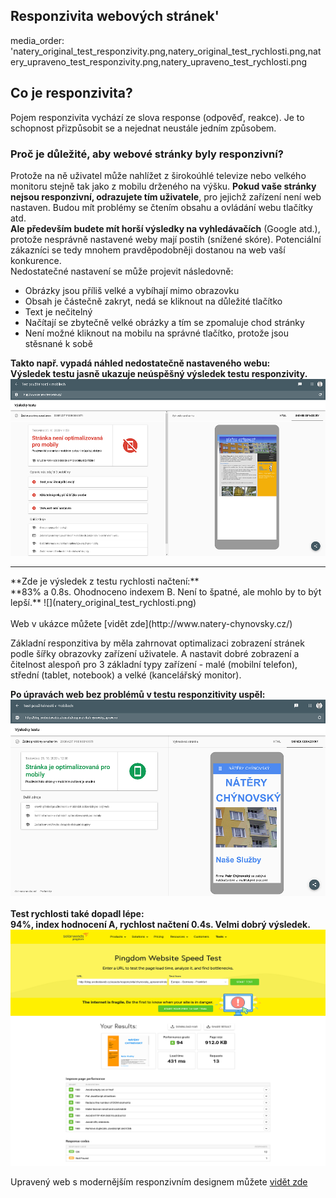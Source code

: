 ## Responzivita webových stránek'
media_order: 'natery_original_test_responzivity.png,natery_original_test_rychlosti.png,natery_upraveno_test_responzivity.png,natery_upraveno_test_rychlosti.png

## Co je responzivita?
Pojem responzivita vychází ze slova response (odpověď, reakce). Je to schopnost přizpůsobit se a nejednat neustále jedním způsobem.
### Proč je důležité, aby webové stránky byly responzivní?
Protože na ně uživatel může nahlížet z širokoúhlé televize nebo velkého monitoru stejně tak jako z mobilu drženého na výšku.
**Pokud vaše stránky nejsou responzivní, odrazujete tím uživatele**, pro jejichž zařízení není web nastaven. Budou mít problémy se čtením obsahu a ovládání webu tlačítky atd.
<br>
**Ale především budete mít horší výsledky na vyhledávačích** (Google atd.), protože nesprávně nastavené weby mají postih (snížené skóre). Potenciální zákazníci se tedy mnohem pravděpodobněji dostanou na web vaší konkurence.
<br>
Nedostatečné nastavení se může projevit následovně:
* Obrázky jsou příliš velké a vybíhají mimo obrazovku
* Obsah je částečně zakryt, nedá se kliknout na důležité tlačítko
* Text je nečitelný
* Načítají se zbytečně velké obrázky a tím se zpomaluje chod stránky
* Není možné kliknout na mobilu na správné tlačítko, protože jsou stěsnané k sobě

**Takto např. vypadá náhled nedostatečně nastaveného webu:**
<br>
**Výsledek testu jasně ukazuje neúspěšný výsledek testu responzivity.**
![](natery_original_test_responzivity.png)
<hr>
**Zde je výsledek z testu rychlosti načtení:**
<br>
**83% a 0.8s. Ohodnoceno indexem B. Není to špatné, ale mohlo by to být lepší.**
![](natery_original_test_rychlosti.png)
<br>
<br>
Web v ukázce můžete [vidět zde](http://www.natery-chynovsky.cz/)

Základní responzitiva by měla zahrnovat optimalizaci zobrazení stránek podle šířky obrazovky zařízení uživatele. A nastavit dobré zobrazení a čitelnost alespoň pro 3 základní typy zařízení - malé (mobilní telefon), střední (tablet, notebook) a velké (kancelářský monitor).

**Po úpravách web bez problémů v testu responzitivity uspěl:**
![](natery_upraveno_test_responzivity.png)
<br>
<br>
**Test rychlosti také dopadl lépe:**
<br>
**94%, index hodnocení A, rychlost načtení 0.4s. Velmi dobrý výsledek.**
![](natery_upraveno_test_rychlosti.png)

Upravený web s modernějším responzivním designem můžete [vidět zde](http://blog.svobodaweb.cz/assets/responzivita/chynovsky_upraveno/index.html)
